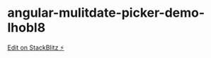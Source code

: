 # angular-mulitdate-picker-demo-lhobl8

[Edit on StackBlitz ⚡️](https://stackblitz.com/edit/angular-mulitdate-picker-demo-lhobl8)